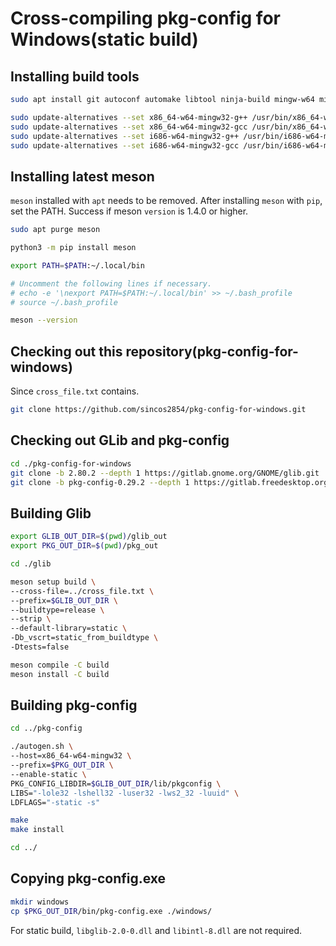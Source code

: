 # Cross-compiling pkg-config for Windows(static build)

## Installing build tools

```bash
sudo apt install git autoconf automake libtool ninja-build mingw-w64 mingw-w64-tools

sudo update-alternatives --set x86_64-w64-mingw32-g++ /usr/bin/x86_64-w64-mingw32-g++-posix
sudo update-alternatives --set x86_64-w64-mingw32-gcc /usr/bin/x86_64-w64-mingw32-gcc-posix
sudo update-alternatives --set i686-w64-mingw32-g++ /usr/bin/i686-w64-mingw32-g++-posix
sudo update-alternatives --set i686-w64-mingw32-gcc /usr/bin/i686-w64-mingw32-gcc-posix
```

## Installing latest meson

`meson` installed with `apt` needs to be removed. After installing `meson` with `pip`, set the PATH. Success if meson `version` is 1.4.0 or higher.

```bash
sudo apt purge meson

python3 -m pip install meson

export PATH=$PATH:~/.local/bin

# Uncomment the following lines if necessary.
# echo -e '\nexport PATH=$PATH:~/.local/bin' >> ~/.bash_profile
# source ~/.bash_profile

meson --version
```

## Checking out this repository(pkg-config-for-windows)

Since `cross_file.txt` contains.

```bash
git clone https://github.com/sincos2854/pkg-config-for-windows.git
```

## Checking out GLib and pkg-config

```bash
cd ./pkg-config-for-windows
git clone -b 2.80.2 --depth 1 https://gitlab.gnome.org/GNOME/glib.git
git clone -b pkg-config-0.29.2 --depth 1 https://gitlab.freedesktop.org/pkg-config/pkg-config.git
```

## Building Glib

```bash
export GLIB_OUT_DIR=$(pwd)/glib_out
export PKG_OUT_DIR=$(pwd)/pkg_out

cd ./glib

meson setup build \
--cross-file=../cross_file.txt \
--prefix=$GLIB_OUT_DIR \
--buildtype=release \
--strip \
--default-library=static \
-Db_vscrt=static_from_buildtype \
-Dtests=false

meson compile -C build
meson install -C build
```

## Building pkg-config

```bash
cd ../pkg-config

./autogen.sh \
--host=x86_64-w64-mingw32 \
--prefix=$PKG_OUT_DIR \
--enable-static \
PKG_CONFIG_LIBDIR=$GLIB_OUT_DIR/lib/pkgconfig \
LIBS="-lole32 -lshell32 -luser32 -lws2_32 -luuid" \
LDFLAGS="-static -s"

make
make install

cd ../
```

## Copying pkg-config.exe

```bash
mkdir windows
cp $PKG_OUT_DIR/bin/pkg-config.exe ./windows/
```

For static build, `libglib-2.0-0.dll` and `libintl-8.dll` are not required.
